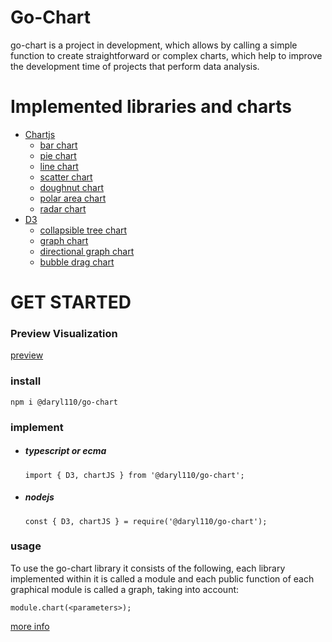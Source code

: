 # Go-Chart

go-chart is a project in development, which allows by calling a simple function to create straightforward or complex charts, which help to improve the development time of projects that perform data analysis.

# Implemented libraries and charts
* [Chartjs](https://www.chartjs.org/)
    * [bar chart](https://github.com/Daryl110/go-chart/wiki#bar-chart)
    * [pie chart](https://github.com/Daryl110/go-chart/wiki#pie-chart)
    * [line chart](https://github.com/Daryl110/go-chart/wiki#line-chart)
    * [scatter chart](https://github.com/Daryl110/go-chart/wiki#scatter-chart)
    * [doughnut chart](https://github.com/Daryl110/go-chart/wiki#doughnut-chart)
    * [polar area chart](https://github.com/Daryl110/go-chart/wiki#polar-area-chart)
    * [radar chart](https://github.com/Daryl110/go-chart/wiki#radar-chart)
* [D3](https://d3js.org/)
    * [collapsible tree chart](https://github.com/Daryl110/go-chart/wiki#collapsible-tree-chart)
    * [graph chart](https://github.com/Daryl110/go-chart/wiki#graph-chart)
    * [directional graph chart](https://github.com/Daryl110/go-chart/wiki#directional-graph-chart)
    * [bubble drag chart](https://github.com/Daryl110/go-chart/wiki#bubble-drag-chart)
    
# GET STARTED

### Preview Visualization

  [preview](https://pruebas-graph.firebaseapp.com/)

### install

    npm i @daryl110/go-chart
   
### implement
   <ul>
      <li>
        <h5>typescript or ecma</h5>
        <code>import { D3, chartJS } from '@daryl110/go-chart';</code>
      </li>
      <li>
        <h5>nodejs</h5>
        <code>const { D3, chartJS } = require('@daryl110/go-chart');</code>
      </li>
   </ul>
   
### usage

  To use the go-chart library it consists of the following, each library implemented within it is called a module and each public function of each graphical module is called a     graph, taking into account:

    module.chart(<parameters>);
  
  [more info](https://daryl110.github.io/go-chart-doc)

